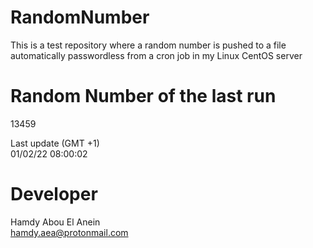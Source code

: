 # RandomNumber    
This is a test repository where a random number is pushed to a file automatically passwordless from a cron job in my Linux CentOS server    
# Random Number of the last run   
13459
      
Last update (GMT +1)    
01/02/22 08:00:02
# Developer    
Hamdy Abou El Anein   
hamdy.aea@protonmail.com
